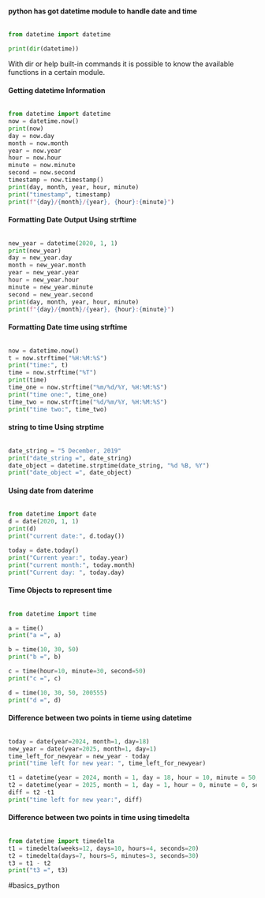 #### python has got datetime module to handle date and time

```python

from datetime import datetime 

print(dir(datetime))

```

With dir or help built-in commands it is possible to know the available functions in a certain module.

#### Getting datetime Information

```python

from datetime import datetime
now = datetime.now()
print(now)
day = now.day
month = now.month
year = now.year
hour = now.hour
minute = now.minute
second = now.second
timestamp = now.timestamp()
print(day, month, year, hour, minute)
print("timestamp", timestamp)
print(f"{day}/{month}/{year}, {hour}:{minute}")

```

#### Formatting Date Output Using strftime

```python

new_year = datetime(2020, 1, 1)
print(new_year)
day = new_year.day
month = new_year.month
year = new_year.year
hour = new_year.hour
minute = new_year.minute
second = new_year.second
print(day, month, year, hour, minute)
print(f"{day}/{month}/{year}, {hour}:{minute}")

```

#### Formatting Date time using strftime

```python

now = datetime.now()
t = now.strftime("%H:%M:%S")
print("time:", t)
time = now.strftime("%T")
print(time)
time_one = now.strftime("%m/%d/%Y, %H:%M:%S")
print("time one:", time_one)
time_two = now.strftime("%d/%m/%Y, %H:%M:%S")
print("time two:", time_two)

```

#### string to time Using strptime

```python

date_string = "5 December, 2019"
print("date_string =", date_string)
date_object = datetime.strptime(date_string, "%d %B, %Y")
print("date_object =", date_object)

```

#### Using date from daterime

```python

from datetime import date
d = date(2020, 1, 1)
print(d)
print("current date:", d.today())

today = date.today()
print("Current year:", today.year)
print("current month:", today.month)
print("Current day: ", today.day)

```

#### Time Objects to represent time

```python

from datetime import time 

a = time()
print("a =", a)

b = time(10, 30, 50)
print("b =", b)

c = time(hour=10, minute=30, second=50)
print("c =", c)

d = time(10, 30, 50, 200555)
print("d =", d)

```

#### Difference between two points in tieme using datetime

```python

today = date(year=2024, month=1, day=18)
new_year = date(year=2025, month=1, day=1)
time_left_for_newyear = new_year - today
print("time left for new year: ", time_left_for_newyear)

t1 = datetime(year = 2024, month = 1, day = 18, hour = 10, minute = 50, second = 20)
t2 = datetime(year = 2025, month = 1, day = 1, hour = 0, minute = 0, second = 0)
diff = t2 -t1
print("time left for new year:", diff)

```

#### Difference between two points in time using timedelta

```python

from datetime import timedelta
t1 = timedelta(weeks=12, days=10, hours=4, seconds=20)
t2 = timedelta(days=7, hours=5, minutes=3, seconds=30)
t3 = t1 - t2
print("t3 =", t3)

```

#basics_python
